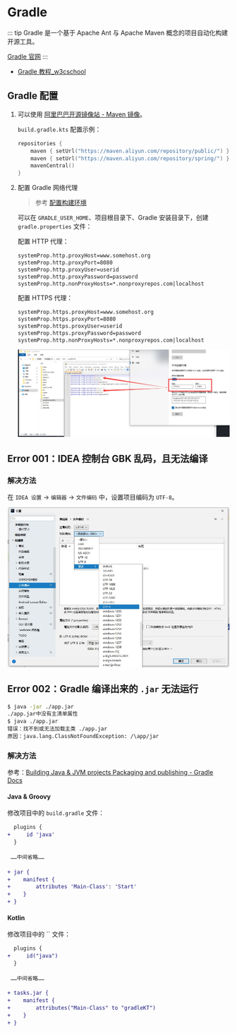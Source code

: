# Gradle

::: tip
Gradle 是一个基于 Apache Ant 与 Apache Maven 概念的项目自动化构建开源工具。

[Gradle 官网](https://gradle.org/)
:::

- [Gradle 教程_w3cschool](https://www.w3cschool.cn/gradle/)

## Gradle 配置

1. 可以使用 [阿里巴巴开源镜像站 - Maven 镜像](https://developer.aliyun.com/mirror/maven)。

   `build.gradle.kts` 配置示例：

   ```kts
   repositories {
       maven { setUrl("https://maven.aliyun.com/repository/public/") }
       maven { setUrl("https://maven.aliyun.com/repository/spring/") }
       mavenCentral()
   }
   ```

2. 配置 Gradle 网络代理

   > 参考 [配置构建环境](https://docs.gradle.org/current/userguide/build_environment.html#sec:accessing_the_web_via_a_proxy)

   可以在 `GRADLE_USER_HOME`、项目根目录下、Gradle 安装目录下，创建 `gradle.properties` 文件：

   配置 HTTP 代理：

   ```properties
   systemProp.http.proxyHost=www.somehost.org
   systemProp.http.proxyPort=8080
   systemProp.http.proxyUser=userid
   systemProp.http.proxyPassword=password
   systemProp.http.nonProxyHosts=*.nonproxyrepos.com|localhost
   ```

   配置 HTTPS 代理：

   ```properties
   systemProp.https.proxyHost=www.somehost.org
   systemProp.https.proxyPort=8080
   systemProp.https.proxyUser=userid
   systemProp.https.proxyPassword=password
   systemProp.http.nonProxyHosts=*.nonproxyrepos.com|localhost
   ```

   ![Gradle 设置代理](./img/gradle-proxy.jpg)

## Error 001：IDEA 控制台 GBK 乱码，且无法编译

### 解决方法

在 `IDEA 设置` -> `编辑器` -> `文件编码` 中，设置项目编码为 `UTF-8`。

![GBK 乱码](./img/GBK乱码.jpg)

## Error 002：Gradle 编译出来的 `.jar` 无法运行

```bash
$ java -jar ./app.jar
./app.jar中没有主清单属性
$ java ./app.jar
错误：找不到或无法加载主类 ./app.jar
原因：java.lang.ClassNotFoundException: /\app/jar
```

### 解决方法

参考：[Building Java & JVM projects Packaging and publishing - Gradle Docs](https://docs.gradle.org/current/userguide/building_java_projects.html#sec:jar_manifest)

#### Java & Groovy

修改项目中的 `build.gradle` 文件：

```diff {2,7-11}
  plugins {
+     id 'java'
  }
 
 ……中间省略……
 
+ jar {
+    manifest {
+        attributes 'Main-Class': 'Start'
+    }
+ }
```

#### Kotlin

修改项目中的 `` 文件：

```diff {2,7-11}
  plugins {
+     id("java")
  }
 
 ……中间省略……
 
+ tasks.jar {
+    manifest {
+        attributes("Main-Class" to "gradleKT")
+    }
+ }
```
